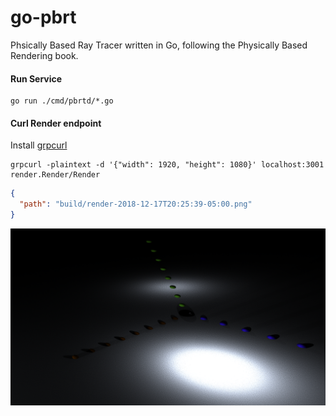 # go-pbrt
Phsically Based Ray Tracer written in Go, following the Physically Based Rendering book.


#### Run Service

```
go run ./cmd/pbrtd/*.go
```

#### Curl Render endpoint
Install [grpcurl](https://github.com/fullstorydev/grpcurl)
```
grpcurl -plaintext -d '{"width": 1920, "height": 1080}' localhost:3001 render.Render/Render
```

```json
{
  "path": "build/render-2018-12-17T20:25:39-05:00.png"
}
```

![Sphere Render](./image.png)
